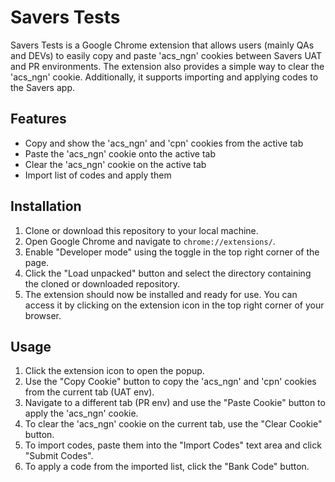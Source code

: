 # Savers Tests

Savers Tests is a Google Chrome extension that allows users (mainly QAs and DEVs) to easily copy and paste 'acs_ngn' cookies between Savers UAT and PR environments. 
The extension also provides a simple way to clear the 'acs_ngn' cookie. 
Additionally, it supports importing and applying codes to the Savers app.


## Features

- Copy and show the 'acs_ngn' and 'cpn' cookies from the active tab
- Paste the 'acs_ngn' cookie onto the active tab
- Clear the 'acs_ngn' cookie on the active tab
- Import list of codes and apply them


## Installation

1. Clone or download this repository to your local machine.
2. Open Google Chrome and navigate to `chrome://extensions/`.
3. Enable "Developer mode" using the toggle in the top right corner of the page.
4. Click the "Load unpacked" button and select the directory containing the cloned or downloaded repository.
5. The extension should now be installed and ready for use. You can access it by clicking on the extension icon in the top right corner of your browser.

## Usage

1. Click the extension icon to open the popup.
2. Use the "Copy Cookie" button to copy the 'acs_ngn' and 'cpn' cookies from the current tab (UAT env).
3. Navigate to a different tab (PR env) and use the "Paste Cookie" button to apply the 'acs_ngn' cookie.
4. To clear the 'acs_ngn' cookie on the current tab, use the "Clear Cookie" button.
5. To import codes, paste them into the "Import Codes" text area and click "Submit Codes".
6. To apply a code from the imported list, click the "Bank Code" button.